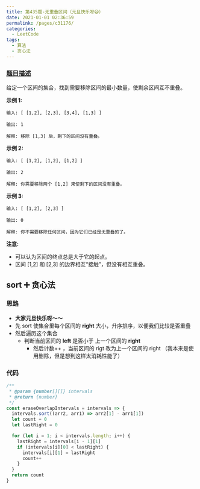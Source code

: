 ```yaml
---
title: 第435题-无重叠区间（元旦快乐呀😄）
date: 2021-01-01 02:36:59
permalink: /pages/c31176/
categories:
  - LeetCode
tags:
  - 算法
  - 贪心法
---
```


### [题目描述](https://leetcode-cn.com/problems/non-overlapping-intervals/submissions/)

给定一个区间的集合，找到需要移除区间的最小数量，使剩余区间互不重叠。

**示例 1:**

```
输入: [ [1,2], [2,3], [3,4], [1,3] ]

输出: 1

解释: 移除 [1,3] 后，剩下的区间没有重叠。
```

<!-- more -->

**示例 2:**

```
输入: [ [1,2], [1,2], [1,2] ]

输出: 2

解释: 你需要移除两个 [1,2] 来使剩下的区间没有重叠。
```

**示例 3:**

```
输入: [ [1,2], [2,3] ]

输出: 0

解释: 你不需要移除任何区间，因为它们已经是无重叠的了。
```

**注意:**

- 可以认为区间的终点总是大于它的起点。
- 区间 [1,2] 和 [2,3] 的边界相互“接触”，但没有相互重叠。

## sort ➕ 贪心法

### 思路

- **大家元旦快乐呀～～**
- 先 sort 使集合里每个区间的 **right** 大小，升序排序，以便我们比较是否重叠
- 然后遍历这个集合
  - 判断当前区间的 **left** 是否小于 上一个区间的 **right**
    - 然后计数++ ，当前区间的 rigt 改为上一个区间的 right （我本来是使用删除，但是想到这样太消耗性能了）

### 代码

```JavaScript
/**
 * @param {number[][]} intervals
 * @return {number}
 */
const eraseOverlapIntervals = intervals => {
  intervals.sort((arr2, arr1) => arr2[1] - arr1[1])
  let count = 0
  let lastRight = 0

  for (let i = 1; i < intervals.length; i++) {
    lastRight = intervals[i - 1][1]
    if (intervals[i][0] < lastRight) {
      intervals[i][1] = lastRight
      count++
    }
  }
  return count
}
```
